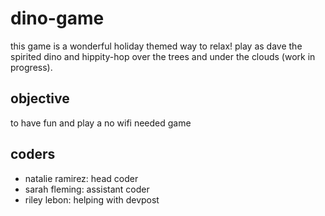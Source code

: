 # dino-game
this game is a wonderful holiday themed way to relax! play as dave the spirited dino and hippity-hop over the trees and under the clouds (work in progress). 

## objective
to have fun and play a no wifi needed game

## coders
- natalie ramirez: head coder 
- sarah fleming: assistant coder
- riley lebon: helping with devpost
